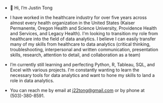 - 👋 Hi, I’m Justin Tong


- I have worked in the healthcare industry for over five years across almost every health organization
 in the United States (Kaiser Permanente, Oregon Health and Science University, Providence Health and Services, and Legacy Health).
  I'm looking to transition my role from healthcare into the field of data analytics.  I believe I can easily transfer many of my 
skills from healthcare to data analytics (critical thinking, troubleshooting, interpersonal and written communication, presentation skills, research,
attention to detail, and collaboration as a team)


- I’m currently still learning and perfecting Python, R, Tableau, SQL, and Excel with various projects.  I'm constantly wanting to learn the necessary tools 
for data analytics and want to hone my skills to land a role in data analytics. 
- You can reach me by email at j22tong@gmail.com or by phone at (503)-380-8591.

<!---
JustinTong22/JustinTong22 is a ✨ special ✨ repository because its `README.md` (this file) appears on your GitHub profile.
You can click the Preview link to take a look at your changes.
--->
